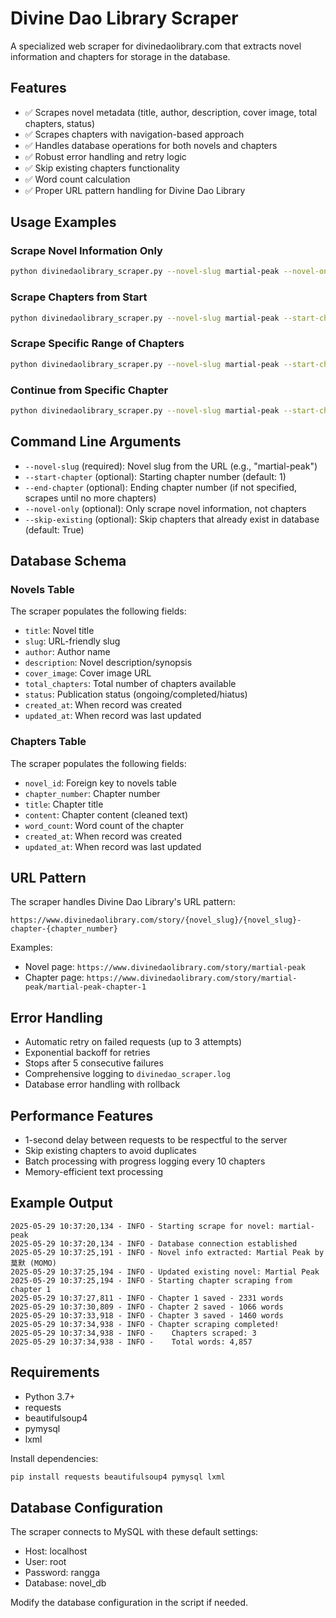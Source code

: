 # Divine Dao Library Scraper

A specialized web scraper for divinedaolibrary.com that extracts novel information and chapters for storage in the database.

## Features

- ✅ Scrapes novel metadata (title, author, description, cover image, total chapters, status)
- ✅ Scrapes chapters with navigation-based approach
- ✅ Handles database operations for both novels and chapters
- ✅ Robust error handling and retry logic
- ✅ Skip existing chapters functionality
- ✅ Word count calculation
- ✅ Proper URL pattern handling for Divine Dao Library

## Usage Examples

### Scrape Novel Information Only
```bash
python divinedaolibrary_scraper.py --novel-slug martial-peak --novel-only
```

### Scrape Chapters from Start
```bash
python divinedaolibrary_scraper.py --novel-slug martial-peak --start-chapter 1
```

### Scrape Specific Range of Chapters
```bash
python divinedaolibrary_scraper.py --novel-slug martial-peak --start-chapter 1 --end-chapter 100
```

### Continue from Specific Chapter
```bash
python divinedaolibrary_scraper.py --novel-slug martial-peak --start-chapter 50
```

## Command Line Arguments

- `--novel-slug` (required): Novel slug from the URL (e.g., "martial-peak")
- `--start-chapter` (optional): Starting chapter number (default: 1)
- `--end-chapter` (optional): Ending chapter number (if not specified, scrapes until no more chapters)
- `--novel-only` (optional): Only scrape novel information, not chapters
- `--skip-existing` (optional): Skip chapters that already exist in database (default: True)

## Database Schema

### Novels Table
The scraper populates the following fields:
- `title`: Novel title
- `slug`: URL-friendly slug
- `author`: Author name
- `description`: Novel description/synopsis
- `cover_image`: Cover image URL
- `total_chapters`: Total number of chapters available
- `status`: Publication status (ongoing/completed/hiatus)
- `created_at`: When record was created
- `updated_at`: When record was last updated

### Chapters Table
The scraper populates the following fields:
- `novel_id`: Foreign key to novels table
- `chapter_number`: Chapter number
- `title`: Chapter title
- `content`: Chapter content (cleaned text)
- `word_count`: Word count of the chapter
- `created_at`: When record was created
- `updated_at`: When record was last updated

## URL Pattern

The scraper handles Divine Dao Library's URL pattern:
```
https://www.divinedaolibrary.com/story/{novel_slug}/{novel_slug}-chapter-{chapter_number}
```

Examples:
- Novel page: `https://www.divinedaolibrary.com/story/martial-peak`
- Chapter page: `https://www.divinedaolibrary.com/story/martial-peak/martial-peak-chapter-1`

## Error Handling

- Automatic retry on failed requests (up to 3 attempts)
- Exponential backoff for retries
- Stops after 5 consecutive failures
- Comprehensive logging to `divinedao_scraper.log`
- Database error handling with rollback

## Performance Features

- 1-second delay between requests to be respectful to the server
- Skip existing chapters to avoid duplicates
- Batch processing with progress logging every 10 chapters
- Memory-efficient text processing

## Example Output

```
2025-05-29 10:37:20,134 - INFO - Starting scrape for novel: martial-peak
2025-05-29 10:37:20,134 - INFO - Database connection established
2025-05-29 10:37:25,191 - INFO - Novel info extracted: Martial Peak by 莫默 (MOMO)
2025-05-29 10:37:25,194 - INFO - Updated existing novel: Martial Peak
2025-05-29 10:37:25,194 - INFO - Starting chapter scraping from chapter 1
2025-05-29 10:37:27,811 - INFO - Chapter 1 saved - 2331 words
2025-05-29 10:37:30,809 - INFO - Chapter 2 saved - 1066 words
2025-05-29 10:37:33,918 - INFO - Chapter 3 saved - 1460 words
2025-05-29 10:37:34,938 - INFO - Chapter scraping completed!
2025-05-29 10:37:34,938 - INFO -    Chapters scraped: 3
2025-05-29 10:37:34,938 - INFO -    Total words: 4,857
```

## Requirements

- Python 3.7+
- requests
- beautifulsoup4
- pymysql
- lxml

Install dependencies:
```bash
pip install requests beautifulsoup4 pymysql lxml
```

## Database Configuration

The scraper connects to MySQL with these default settings:
- Host: localhost
- User: root
- Password: rangga
- Database: novel_db

Modify the database configuration in the script if needed.
